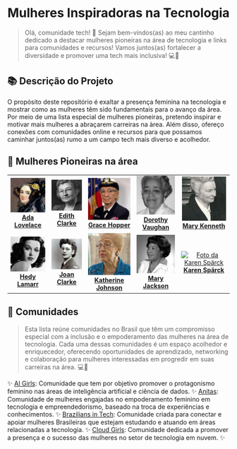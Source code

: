 <h1 align="center">Mulheres Inspiradoras na Tecnologia</h1>

>Olá, comunidade tech! 👋 Sejam bem-vindos(as) ao meu cantinho dedicado a destacar mulheres pioneiras na área de tecnologia e links para comunidades e recursos! Vamos juntos(as) fortalecer a diversidade e promover uma tech mais inclusiva! 💻🚀

## 📚 Descrição do Projeto

O propósito deste repositório é exaltar a presença feminina na tecnologia e mostrar como as mulheres têm sido fundamentais para o avanço da área. Por meio de uma lista especial de mulheres pioneiras, pretendo inspirar e motivar mais mulheres a abraçarem carreiras na àrea. Além disso, ofereço conexões com comunidades online e recursos para que possamos caminhar juntos(as) rumo a um campo tech mais diverso e acolhedor.

## 📜 Mulheres Pioneiras na área 

<table>
<tbody>
<tr>
    <td align = "center">
      <a href="https://pt.wikipedia.org/wiki/Ada_Lovelace">
        <img src="https://github.com/talytam/mulheres-inspiradoras-na-tecnologia/blob/main/img/01-AdaLovelace.png" width="100px;" alt="Foto da Ada Lovelace"/><br>
        <b>Ada Lovelace</b>
    </a>
    </td>
    <td align = "center">
      <a href="https://pt.wikipedia.org/wiki/Edith_Clarke">
        <img src="https://github.com/talytam/mulheres-inspiradoras-na-tecnologia/blob/main/img/02-EdithClarke.png" width="100px;" alt="Foto da Edith Clarke"/><br>
        <b>Edith Clarke</b>
    </a>
    </td>
    <td align = "center">
      <a href="https://pt.wikipedia.org/wiki/Grace_Hopper">
        <img src="https://github.com/talytam/mulheres-inspiradoras-na-tecnologia/blob/main/img/03-CommodoreGraceMHopper.png" width="100px;" alt="Foto da Grace Hopper"/><br>
        <b>Grace Hopper</b>
    </a>
    </td>
    <td align = "center">
      <a href="https://pt.wikipedia.org/wiki/Dorothy_Vaughan">
        <img src="https://github.com/talytam/mulheres-inspiradoras-na-tecnologia/blob/main/img/04-DorothyJohnsonVaughan.png" width="100px;" alt="Foto da Dorothy Vaughan"/><br>
        <b>Dorothy Vaughan</b>
    </a>
    </td>
    <td align = "center">
      <a href="https://pt.wikipedia.org/wiki/Mary_Kenneth_Keller">
        <img src="https://github.com/talytam/mulheres-inspiradoras-na-tecnologia/blob/main/img/05-MaryKennethKeller.png" width="100px;" alt="Foto da Mary Kenneth"/><br>
        <b>Mary Kenneth</b>
</tr>
<tr>
<td align = "center">
      <a href="https://pt.wikipedia.org/wiki/Hedy_Lamarr">
        <img src="https://github.com/talytam/mulheres-inspiradoras-na-tecnologia/blob/main/img/06-HedyLamarr.png" width="100px;" alt="Foto da Hedy Lamarr"/><br>
        <b>Hedy Lamarr</b>
    </a>
    </td>
    <td align = "center">
      <a href="https://pt.wikipedia.org/wiki/Joan_Clarke">
        <img src="https://github.com/talytam/mulheres-inspiradoras-na-tecnologia/blob/main/img/07-JoanClarke.png" width="100px;" alt="Foto da Joan Clarke"/><br>
        <b>Joan Clarke</b>
    </a>
    </td>
    <td align = "center">
      <a href="https://pt.wikipedia.org/wiki/Katherine_Johnson">
        <img src="https://github.com/talytam/mulheres-inspiradoras-na-tecnologia/blob/main/img/08-KatherineJohnson.png" width="100px;" alt="Foto da Katherine Johnson"/><br>
        <b>Katherine Johnson</b>
    </a>
    </td>
    <td align = "center">
      <a href="https://pt.wikipedia.org/wiki/Mary_Jackson">
        <img src="https://github.com/talytam/mulheres-inspiradoras-na-tecnologia/blob/main/img/09-MaryJackson.png" width="100px;" alt="Foto da Mary Jackson"/><br>
        <b>Mary Jackson</b>
      </a>
     </td>
    <td align = "center">
      <a href="https://pt.wikipedia.org/wiki/Karen_Sp%C3%A4rck_Jones">
        <img src="https://github.com/talytam/mulheres-inspiradoras-na-tecnologia/blob/main/img/10-KarenSp%C3%A4rckJones.png" width="100px;" alt="Foto da Karen Spärck"/><br>
        <b>Karen Spärck</b>
      </a>
     </td>
</tbody>
</tr>          
</table>

## 🤝 Comunidades 

>Esta lista reúne comunidades no Brasil que têm um compromisso especial com a inclusão e o empoderamento das mulheres na área de tecnologia. Cada uma dessas comunidades é um espaço acolhedor e enriquecedor, oferecendo oportunidades de aprendizado, networking e colaboração para mulheres interessadas em progredir em suas carreiras na área. 💻🌈


✨ [AI Girls](https://aigirlsbr.github.io/): Comunidade que tem por objetivo promover o protagonismo feminino nas áreas de inteligência artificial e ciência de dados.
✨ [Anitas](https://www.linkedin.com/company/anitas): Comunidade de mulheres engajadas no empoderamento feminino em tecnologia e empreendedorismo, baseado na troca de experiências e conhecimentos.
✨ [Brazilians in Tech](https://braziliansintech.com/): Comunidade criada para conectar e apoiar mulheres Brasileiras que estejam estudando e atuando em áreas relacionadas a tecnologia.
✨ [Cloud Girls](https://www.cloudgirls.com.br/): Comunidade dedicada a promover a presença e o sucesso das mulheres no setor de tecnologia em nuvem.
✨ 


